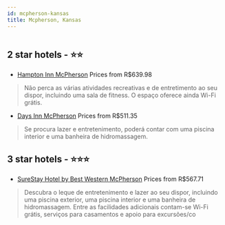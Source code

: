 ```yaml
---
id: mcpherson-kansas
title: Mcpherson, Kansas
---
```


<center><img src="https://i.travelapi.com/hotels/16000000/15720000/15710800/15710800/eb3ab9f7_z.jpg" alt="" /></center>


##  2 star hotels - ⭐️⭐️

-    [Hampton Inn McPherson](https://www.hurb.com/br/aud/https://www.hurb.com/br/hotels/mcpherson/hampton-inn-mcpherson-HT-RQ8B?cmp=18055) Prices from R$639.98
   > Não perca as várias atividades recreativas e de entretimento ao seu dispor, incluindo uma sala de fitness. O espaço oferece ainda Wi-Fi grátis.
-    [Days Inn McPherson](https://www.hurb.com/br/aud/https://www.hurb.com/br/hotels/mcpherson/days-inn-mcpherson-HT-SETW?cmp=18055) Prices from R$511.35
   > Se procura lazer e entretenimento, poderá contar com uma piscina interior e uma banheira de hidromassagem.

##  3 star hotels - ⭐️⭐️⭐️

-    [SureStay Hotel by Best Western McPherson](https://www.hurb.com/br/aud/https://www.hurb.com/br/hotels/mcpherson/surestay-hotel-by-best-western-mcpherson-HT-23QS?cmp=18055) Prices from R$567.71
   > Descubra o leque de entretenimento e lazer ao seu dispor, incluindo uma piscina exterior, uma piscina interior e uma banheira de hidromassagem. Entre as facilidades adicionais contam-se Wi-Fi grátis, serviços para casamentos e apoio para excursões/co
